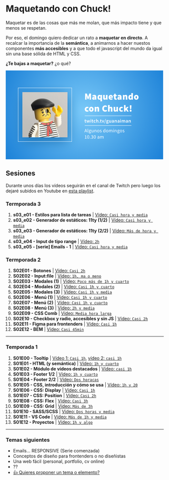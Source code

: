 # Maquetando con Chuck!

Maquetar es de las cosas que más me molan, que más impacto tiene y que menos se respetan.

Por eso, el domingo quiero dedicar un rato a **maquetar en directo**. A recalcar la importancia de la **semántica**, a animarnos a hacer nuestos componentes **más accesibles** y a que todo el javascript del mundo da igual sin una base sólida de HTML y CSS.

**¿Te bajas a maquetar?** ¿o qué?

![Maquetando con Chuck!](maquetando-con-chuck.png)

## Sesiones
Durante unos días los vídeos seguirán en el canal de Twitch pero luego los dejaré subidos en Youtube en [esta playlist](https://www.youtube.com/playlist?list=PLO-mtrYE0827SRqJnPOOU1OQLbN_OZpT6).

### Termporada 3

1. **s03_e01 - Estilos para lista de tareas** | [Vídeo: `Casi hora y media`](https://www.twitch.tv/videos/1445012341)
1. **s03_e02 - Generador de estáticos: 11ty (1/2)** | [Vídeo: `Casi hora y media`](https://www.twitch.tv/videos/1451746873)
1. **s03_e03 - Generador de estáticos: 11ty (2/2)** | [Vídeo: `Más de hora y media`](https://www.twitch.tv/videos/1458536314)
1. **s03_e04 - Input de tipo range** | [Vídeo: `2h`](https://www.twitch.tv/videos/1471971817)
1. **s03_e05 - [serie] Emails - 1** | [Vídeo: `Casi hora y media`](https://www.twitch.tv/videos/1484475434)

### Termporada 2

1. **S02E01 - Botones** | [Vídeo: `Casi 2h`](https://youtu.be/EPJY2-N5yFw)
1. **S02E02 - Input:file** | [Vídeo: `1h, ma o meno`](https://youtu.be/1kN-p2IPsBs)
1. **S02E03 - Modales (1)** | [Vídeo: `Poco más de 1h y cuarto`](https://youtu.be/j3P2a0A_XdI)
1. **S02E04 - Modales (2)** | [Vídeo: `Casi 1h y cuarto`](https://youtu.be/XtGzGPbaO_Y)
1. **S02E05 - Modales (3)** | [Vídeo: `Casi 1h y media`](https://youtu.be/MOx-_22j9Pc)
1. **S02E06 - Menú (1)** | [Vídeo: `Casi 1h y cuarto`](https://youtu.be/D4W_EL8W_1o)
1. **S02E07 - Menú (2)** | [Vídeo: `Casi 1h y cuarto`](https://youtu.be/rpJOkF_bEA4)
1. **S02E08 - Menú (3)** | [Vídeo: `2h y media`](https://youtu.be/Xsv9NlWP21w)
1. **S02E09 - CSS Comb** | [Vídeo: `Media hora larga`](https://youtu.be/mDZu_E4pgok)
1. **S02E10 - Checkbox y radio, accesibles y sin JS** | [Vídeo: `Casi 2h`](https://youtu.be/wf0R8G5kY-Q)
1. **S02E11 - Figma para frontenders** | [Vídeo: `Casi 1h`](https://youtu.be/-aA27u48II4)
1. **S02E12 - BEM** | [Vídeo: `Casi 45min`](https://youtu.be/tDF4qlFkfeA)

---

### Temporada 1

1. **S01E00 - Tooltip** | [Vídeo 1: `Casi 1h`](https://www.youtube.com/watch?v=pwtNFzrbNAM), [vídeo 2: `casi 1h`](https://www.youtube.com/watch?v=SqGFoHnJg60)
1. **S01E01 - HTML (y semántica)** | [Vídeo: `1h y cuarto`](https://www.youtube.com/watch?v=5vATBkG4Ijw)
1. **S01E02 - Módulo de vídeos destacados** | [Vídeo: `casi 1h`](https://youtu.be/UTLDi4RBx0U)
1. **S01E03 - Footer 1/2** | [Vídeo: `1h y cuarto`](https://youtu.be/5WGKZnxy4b4)
1. **S01E04 - Footer 2/2** | [Vídeo: `Dos horacas`](https://youtu.be/tVqJOHIjB0w)
1. **S01E05 - CSS, introducción y cómo se usa** | [Vídeo: `1h y 20`](https://youtu.be/nb1PVduHPME)
1. **S01E06 - CSS: Display** | [Vídeo: `Casi 1h`](https://youtu.be/ccluG1Mwepg)
1. **S01E07 - CSS: Position** | [Vídeo: `Casi 2h`](https://youtu.be/zXHPgzCWsx4)
1. **S01E08 - CSS: Flex** | [Vídeo: `Casi 3h`](https://youtu.be/4p_rxHkF-sM)
1. **S01E09 - CSS: Grid** | [Vídeo: `Más de 3h`](https://youtu.be/17bhRbGr_oo)
1. **S01E10 - SASS/SCSS** | [Vídeo: `Dos horas y media`](https://youtu.be/HSC4_yrzP94)
1. **S01E11 - VS Code** | [Vídeo: `Más de 1h y media`](https://youtu.be/dLceE1kW604)
1. **S01E12 - Proyectos** | [Vídeo: `1h y algo`](https://youtu.be/_z5Ry7uY6NA)

---

### Temas siguientes

- Emails... RESPONSIVE (Serie comenzada)
- Conceptos de diseño para frontenders o no diseñistas
- Una web fácil (personal, portfolio, cv online)
- ??
- [👍 Quieres proponer un tema o elemento?](https://github.com/oneeyedman/maquetando-con-chuck/issues/1)
